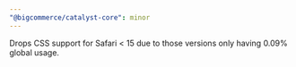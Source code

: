 ```yaml
---
"@bigcommerce/catalyst-core": minor
---
```


Drops CSS support for Safari < 15 due to those versions only having 0.09% global usage.
